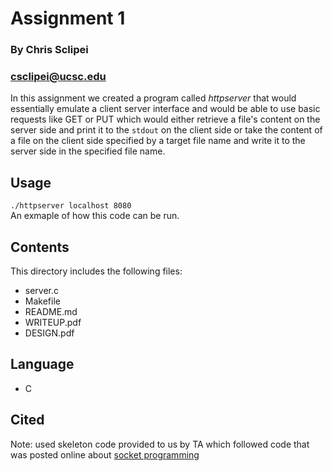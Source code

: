 # Assignment 1
### By Chris Sclipei
### csclipei@ucsc.edu

In this assignment we created a program called *httpserver* that would essentially emulate a client server interface and would be able to use basic requests like GET or PUT which would either retrieve a file's content on the server side and print it to the `stdout` on the client side or take the content of a file on the client side specified by a target file name and write it to the server side in the specified file name.

## Usage
`./httpserver localhost 8080`<br/>
An exmaple of how this code can be run.

## Contents
This directory includes the following files:
* server.c
* Makefile
* README.md
* WRITEUP.pdf
* DESIGN.pdf

## Language
* C

## Cited
Note: used skeleton code provided to us by TA which followed code that was posted online about [socket programming](https://www.geeksforgeeks.org/socket-programming-cc/)
